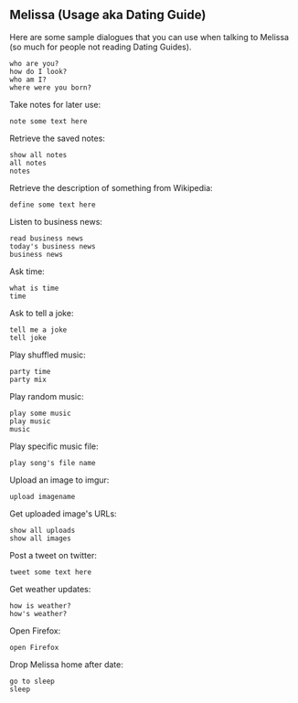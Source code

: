 ## Melissa (Usage aka Dating Guide)

Here are some sample dialogues that you can use when talking to Melissa (so much for people not reading Dating Guides).

```
who are you?
how do I look?
who am I?
where were you born?
```

Take notes for later use:
```
note some text here 
```

Retrieve the saved notes:
```
show all notes
all notes
notes
```

Retrieve the description of something from Wikipedia:
```
define some text here
```

Listen to business news:
```
read business news
today's business news
business news
```

Ask time:
```
what is time
time
```

Ask to tell a joke:
```
tell me a joke
tell joke
```

Play shuffled music:
```
party time
party mix
```

Play random music:
```
play some music
play music
music
```

Play specific music file:
```
play song's file name
```

Upload an image to imgur:
```
upload imagename
```

Get uploaded image's URLs:
```
show all uploads
show all images
```

Post a tweet on twitter:
```
tweet some text here
```

Get weather updates:
```
how is weather?
how's weather?
```

Open Firefox:
```
open Firefox
```

Drop Melissa home after date:
```
go to sleep
sleep
```

